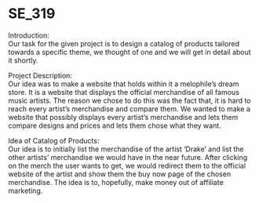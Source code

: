 # SE_319

Introduction:<br />
Our task for the given project is to design a catalog of products tailored towards a specific theme, we thought of one and we will get in detail about it shortly.

Project Description:<br />
Our idea was to make a website that holds within it a melophile’s dream store. It is a website that displays the official merchandise of all famous music artists. The reason we chose to do this was the fact that, it is hard to reach every artist’s merchandise and compare them. We wanted to make a website that possibly displays every artist’s merchandise and lets them compare designs and prices and lets them chose what they want. 

Idea of Catalog of Products:<br />
Our idea is to initially list the merchandise of the artist ‘Drake’ and list the other artists’ merchandise we would have in the near future. After clicking on the merch the user wants to get, we would redirect them to the official website of the artist and show them the buy now page of the chosen merchandise. The idea is to, hopefully, make money out of affiliate marketing.
